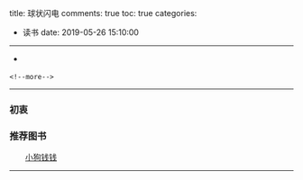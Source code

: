 title: 球状闪电
comments: true
toc: true
categories:
  - 读书
date: 2019-05-26 15:10:00
---
*  

	<!--more-->　　

---

### 初衷

### 推荐图书

　　[小狗钱钱](https://book.douban.com/subject/3576486/)

---